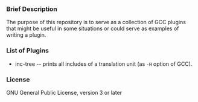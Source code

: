 ### Brief Description ###

The purpose of this repository is to serve as a collection of GCC plugins that
might be useful in some situations or could serve as examples of writing a
plugin.

### List of Plugins ###

* inc-tree -- prints all includes of a translation unit (as `-H` option of GCC).

### License ###

GNU General Public License, version 3 or later
